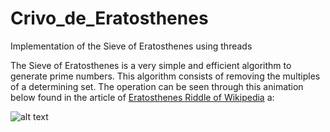 # Crivo_de_Eratosthenes
Implementation of the Sieve of Eratosthenes using threads

The Sieve of Eratosthenes is a very simple and efficient algorithm to generate prime numbers. This algorithm consists of removing the multiples of a determining set.
The operation can be seen through this animation below found in the article of [Eratosthenes Riddle of Wikipedia](https://en.wikipedia.org/wiki/Sieve_of_Eratosthenes)
a:

![alt text](https://upload.wikimedia.org/wikipedia/commons/8/8c/New_Animation_Sieve_of_Eratosthenes.gif)

